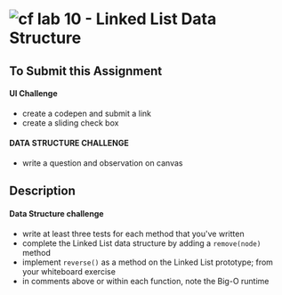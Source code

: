 ![cf](http://i.imgur.com/7v5ASc8.png) lab 10 - Linked List Data Structure
====

## To Submit this Assignment
#### UI Challenge
* create a codepen and submit a link
* create a sliding check box

#### DATA STRUCTURE CHALLENGE
  <!-- * fork this repository done -->
  <!-- * write all of your code in a directory named `lab-` + `<your name>` **e.g.** `lab-duncan` done  -->
  * write a question and observation on canvas

## Description
#### Data Structure challenge
  * write at least three tests for each method that you've written
  * complete the Linked List data structure by adding a `remove(node)` method
  * implement `reverse()` as a method on the Linked List prototype; from your whiteboard exercise
  * in comments above or within each function, note the Big-O runtime
